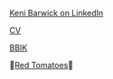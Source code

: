 [Keni Barwick on LinkedIn](https://www.linkedin.com/in/kenibarwick/)

[CV](Keni_Barwick_07795666588.docx)

[BBIK](https://bluebik.com/our-people/7672)
 
🍅[Red Tomatoes](https://redtomatoes.club/)🍅
